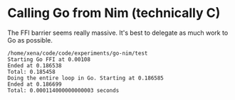 Calling Go from Nim (technically C)
===================================

The FFI barrier seems really massive. It's best to delegate as much work to Go 
as possible.

```
/home/xena/code/code/experiments/go-nim/test
Starting Go FFI at 0.00108
Ended at 0.186538
Total: 0.185458
Doing the entire loop in Go. Starting at 0.186585
Ended at 0.186699
Total: 0.000114000000000003 seconds
```
